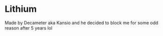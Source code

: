 # Lithium
Made by Decameter aka Kansio and he decided to block me for some odd reason after 5 years lol
